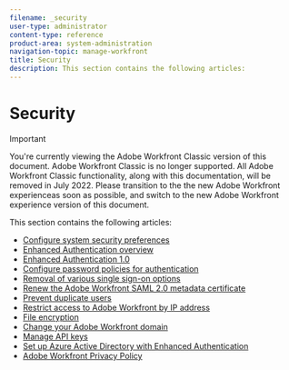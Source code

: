 ```yaml
---
filename: _security
user-type: administrator
content-type: reference
product-area: system-administration
navigation-topic: manage-workfront
title: Security
description: This section contains the following articles:
---
```


# Security

>[!IMPORTANT]
>
>You're currently viewing the Adobe Workfront Classic version of this document. Adobe Workfront Classic is no longer supported. All Adobe Workfront Classic functionality, along with this documentation, will be removed in July 2022. Please transition to the the new Adobe Workfront experienceas soon as possible, and switch to the new Adobe Workfront experience version of this document.

This section contains the following articles:

* [Configure system security preferences](../../../administration-and-setup/manage-workfront/security/configure-security-preferences.md) 
* [Enhanced Authentication overview](../../../administration-and-setup/manage-workfront/security/get-started-enhanced-authentication.md) 
* [Enhanced Authentication 1.0](../../../administration-and-setup/manage-workfront/security/enhanced-authentication-1.0.md) 
* [Configure password policies for authentication](../../../administration-and-setup/manage-workfront/security/configure-password-policies-authentication.md) 
* [Removal of various single sign-on options](../../../administration-and-setup/manage-workfront/security/removal-various-sso-options.md) 
* [Renew the Adobe Workfront SAML 2.0 metadata certificate](../../../administration-and-setup/manage-workfront/security/renew-wf-saml-2-certificate.md) 
* [Prevent duplicate users](../../../administration-and-setup/manage-workfront/security/prevent-duplicate-users.md) 
* [Restrict access to Adobe Workfront by IP address](../../../administration-and-setup/manage-workfront/security/restrict-access-workfront-ip-address.md) 
* [File encryption](../../../administration-and-setup/manage-workfront/security/file-encryption.md) 
* [Change your Adobe Workfront domain](../../../administration-and-setup/manage-workfront/security/change-your-workfront-domain.md) 
* [Manage API keys](../../../administration-and-setup/manage-workfront/security/manage-api-keys.md) 
* [Set up Azure Active Directory with Enhanced Authentication](../../../administration-and-setup/manage-workfront/security/set-up-azure-active-directory-enhanced-authentication.md) 
* [Adobe Workfront Privacy Policy](../../../administration-and-setup/manage-workfront/security/workfront-privacy-policy.md)

